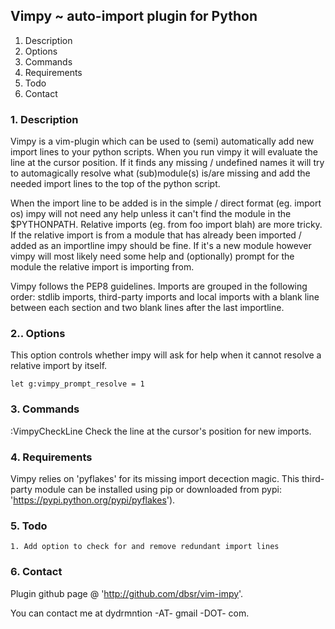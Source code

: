 ##        Vimpy ~ auto-import plugin for Python

1. Description                                          
2. Options                                              
3. Commands                                             
4. Requirements                                         
5. Todo                                                 
6. Contact                                              


### 1. Description                                         

Vimpy is a vim-plugin which can be used to (semi) automatically add 
new import lines to your python scripts. 
When you run vimpy it will evaluate the line at the cursor position. If it 
finds any missing / undefined names it will try to automagically resolve 
what (sub)module(s) is/are missing and add the needed import lines to the top 
of the python script.

When the import line to be added is in the simple / direct format (eg. import
os) impy will not need any help unless it can't find the module in the
$PYTHONPATH. 
Relative imports (eg. from foo import blah) are more tricky. If the relative 
import is from a module that has already been imported / added as an
importline impy should be fine. If it's a new module however vimpy will most
likely need some help and (optionally) prompt for the module the relative
import is importing from.

Vimpy follows the PEP8 guidelines. Imports are grouped in the following order:
stdlib imports, third-party imports and local imports with a blank line 
between each section and two blank lines after the last importline.

### 2.. Options                                                 

This option controls whether impy will ask for help when it cannot resolve
a relative import by itself.

    let g:vimpy_prompt_resolve = 1

### 3. Commands                                               
                                                    
:VimpyCheckLine
    Check the line at the cursor's position for new imports.

### 4. Requirements

Vimpy relies on 'pyflakes' for its missing import decection magic. This
third-party module can be installed using pip or downloaded from
pypi: 'https://pypi.python.org/pypi/pyflakes').

### 5. Todo                                                        
    1. Add option to check for and remove redundant import lines

### 6. Contact

Plugin github page @ 'http://github.com/dbsr/vim-impy'.

You can contact me at dydrmntion -AT- gmail -DOT- com.
